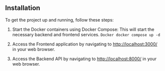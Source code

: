 ## Installation

To get the project up and running, follow these steps:

1. Start the Docker containers using Docker Compose: This will start the necessary backend and frontend services.
`Docker
docker compose up -d
`
2. Access the Frontend application by navigating to [http://localhost:3000/](http://localhost:3000/) in your web browser.

3. Access the Backend API by navigating to [http://localhost:8000/](http://localhost:8000/) in your web browser.
